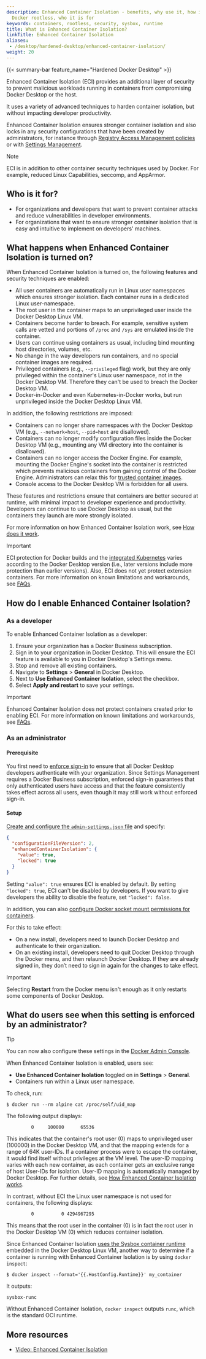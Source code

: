 ```yaml
---
description: Enhanced Container Isolation - benefits, why use it, how it differs to
  Docker rootless, who it is for
keywords: containers, rootless, security, sysbox, runtime
title: What is Enhanced Container Isolation?
linkTitle: Enhanced Container Isolation
aliases:
 - /desktop/hardened-desktop/enhanced-container-isolation/
weight: 20
---
```


{{< summary-bar feature_name="Hardened Docker Desktop" >}}

Enhanced Container Isolation (ECI) provides an additional layer of security to prevent malicious workloads running in containers from compromising Docker Desktop or the host.

It uses a variety of advanced techniques to harden container isolation, but without impacting developer productivity.

Enhanced Container Isolation ensures stronger container isolation and also locks in any security configurations that have been created by administrators, for instance through [Registry Access Management policies](/manuals/security/for-admins/hardened-desktop/registry-access-management.md) or with [Settings Management](../settings-management/_index.md).

> [!NOTE]
>
> ECI is in addition to other container security techniques used by Docker. For example, reduced Linux Capabilities, seccomp, and AppArmor.

## Who is it for?

- For organizations and developers that want to prevent container attacks and reduce vulnerabilities in developer environments.
- For organizations that want to ensure stronger container isolation that is easy and intuitive to implement on developers' machines.

## What happens when Enhanced Container Isolation is turned on?

When Enhanced Container Isolation is turned on, the following features and security techniques are enabled:

- All user containers are automatically run in Linux user namespaces which ensures stronger isolation. Each container runs in a dedicated Linux user-namespace.
- The root user in the container maps to an unprivileged user inside the Docker Desktop Linux VM.
- Containers become harder to breach. For example, sensitive system calls are vetted and portions of `/proc` and `/sys` are emulated inside the container.
- Users can continue using containers as usual, including bind mounting host directories, volumes, etc.
- No change in the way developers run containers, and no special container images are required.
- Privileged containers (e.g., `--privileged` flag) work, but they are only privileged within the container's Linux user namespace, not in the Docker Desktop VM. Therefore they can't be used to breach the Docker Desktop VM.
- Docker-in-Docker and even Kubernetes-in-Docker works, but run unprivileged inside the Docker Desktop Linux VM.

In addition, the following restrictions are imposed:

- Containers can no longer share namespaces with the Docker Desktop VM (e.g., `--network=host`, `--pid=host` are disallowed).
- Containers can no longer modify configuration files inside the Docker Desktop VM (e.g., mounting any VM directory into the container is disallowed).
- Containers can no longer access the Docker Engine. For example, mounting the Docker Engine's socket into the container is restricted which prevents malicious containers from gaining control of the Docker Engine. Administrators can relax this for [trusted container images](config.md).
- Console access to the Docker Desktop VM is forbidden for all users.

These features and restrictions ensure that containers are better secured at runtime, with minimal impact to developer experience and productivity. Developers can continue to use Docker Desktop as usual, but the containers they launch are more strongly isolated.

For more information on how Enhanced Container Isolation work, see [How does it work](how-eci-works.md).

> [!IMPORTANT]
>
> ECI protection for Docker builds and the [integrated Kubernetes](../../../../desktop/features/kubernetes.md) varies according to the
> Docker Desktop version (i.e., later versions include more protection than earlier versions). Also, ECI does not yet
> protect extension containers. For more information on known limitations and workarounds, see [FAQs](faq.md).

## How do I enable Enhanced Container Isolation?

### As a developer

To enable Enhanced Container Isolation as a developer:
1. Ensure your organization has a Docker Business subscription.
2. Sign in to your organization in Docker Desktop. This will ensure the ECI feature is available to you in Docker Desktop's Settings menu.
3. Stop and remove all existing containers.
4. Navigate to **Settings** > **General** in Docker Desktop.
5. Next to **Use Enhanced Container Isolation**, select the checkbox.
6. Select **Apply and restart** to save your settings.

> [!IMPORTANT]
>
> Enhanced Container Isolation does not protect containers created prior to enabling ECI. For more information on known limitations and workarounds, see [FAQs](faq.md).

### As an administrator

#### Prerequisite

You first need to [enforce sign-in](/manuals/security/for-admins/enforce-sign-in/_index.md) to ensure that all Docker Desktop developers authenticate with your organization. Since Settings Management requires a Docker Business subscription, enforced sign-in guarantees that only authenticated users have access and that the feature consistently takes effect across all users, even though it may still work without enforced sign-in.

#### Setup

[Create and configure the `admin-settings.json` file](/manuals/security/for-admins/hardened-desktop/settings-management/configure-json-file.md) and specify:

```json
{
  "configurationFileVersion": 2,
  "enhancedContainerIsolation": {
    "value": true,
    "locked": true
  }
}
```

Setting `"value": true` ensures ECI is enabled by default. By
setting `"locked": true`, ECI can't be disabled by
developers. If you want to give developers the ability to disable the feature,
set `"locked": false`.

In addition, you can also [configure Docker
socket mount permissions for containers](config.md).

For this to take effect:

- On a new install, developers need to launch Docker Desktop and authenticate to their organization.
- On an existing install, developers need to quit Docker Desktop through the Docker menu, and then relaunch Docker Desktop. If they are already signed in, they don’t need to sign in again for the changes to take effect.

> [!IMPORTANT]
>
> Selecting **Restart** from the Docker menu isn't enough as it only restarts some components of Docker Desktop.

## What do users see when this setting is enforced by an administrator?

> [!TIP]
>
> You can now also configure these settings in the [Docker Admin Console](/manuals/security/for-admins/hardened-desktop/settings-management/configure-admin-console.md).

When Enhanced Container Isolation is enabled, users see:
- **Use Enhanced Container Isolation** toggled on in **Settings** > **General**.
- Containers run within a Linux user namespace.

To check, run:

```console
$ docker run --rm alpine cat /proc/self/uid_map
```

The following output displays:

```text
         0     100000      65536
```

This indicates that the container's root user (0) maps to unprivileged user
(100000) in the Docker Desktop VM, and that the mapping extends for a range of
64K user-IDs. If a container process were to escape the container, it would
find itself without privileges at the VM level. The user-ID mapping varies with
each new container, as each container gets an exclusive range of host User-IDs
for isolation. User-ID mapping is automatically managed by Docker Desktop. For
further details, see [How Enhanced Container Isolation works](how-eci-works.md).

In contrast, without ECI the Linux user namespace is not used for containers, the following displays:

```text
         0          0 4294967295
```

This means that the root user in the container (0) is in fact the root user in the Docker Desktop VM (0) which reduces container isolation.

Since Enhanced Container Isolation [uses the Sysbox container runtime](how-eci-works.md) embedded in the Docker Desktop Linux VM, another way to determine if a container is running with Enhanced Container Isolation is by using `docker inspect`:

```console
$ docker inspect --format='{{.HostConfig.Runtime}}' my_container
```

It outputs:

```text
sysbox-runc
```

Without Enhanced Container Isolation, `docker inspect` outputs `runc`, which is the standard OCI runtime.

## More resources

- [Video: Enhanced Container Isolation](https://www.youtube.com/watch?v=oA1WQZWnTAk)
